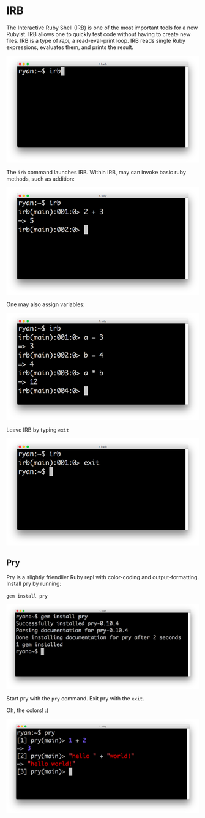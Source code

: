# IRB

The Interactive Ruby Shell (IRB) is one of the most important tools for a new
Rubyist. IRB allows one to quickly test code without having to create new files.
IRB is a type of *repl*, a read-eval-print loop. IRB reads single Ruby
expressions, evaluates them, and prints the result.

![IRB Launch](./assets/repl/irb1.png)

The `irb` command launches IRB. Within IRB, may can invoke basic ruby methods,
such as addition:

![IRB Addition](./assets/repl/irb2.png)

One may also assign variables:

![IRB Variables](./assets/repl/irb3.png)

Leave IRB by typing `exit`

![IRB Exit](./assets/repl/irb4.png)

## Pry

Pry is a slightly friendlier Ruby repl with color-coding and output-formatting.
Install pry by running:

`gem install pry`

![Pry Install](./assets/repl/pry1.png)

Start pry with the `pry` command. Exit pry with the `exit`.

Oh, the colors! :)

![Pry Colors](./assets/repl/pry3.png)
